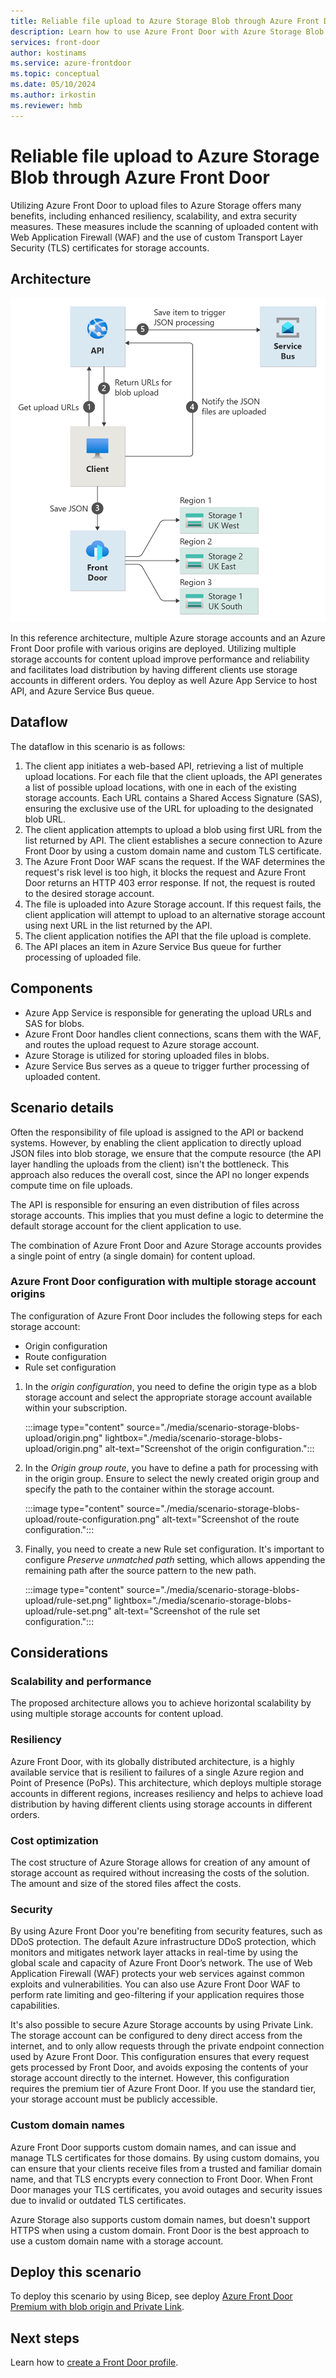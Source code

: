 ```yaml
---
title: Reliable file upload to Azure Storage Blob through Azure Front Door
description: Learn how to use Azure Front Door with Azure Storage Blob for the upload of mission critical content to enable a secure, reliable, and scalable architecture.
services: front-door
author: kostinams
ms.service: azure-frontdoor
ms.topic: conceptual
ms.date: 05/10/2024
ms.author: irkostin
ms.reviewer: hmb
---
```


# Reliable file upload to Azure Storage Blob through Azure Front Door

Utilizing Azure Front Door to upload files to Azure Storage offers many benefits, including enhanced resiliency, scalability, and extra security measures. These measures include the scanning of uploaded content with Web Application Firewall (WAF) and the use of custom Transport Layer Security (TLS) certificates for storage accounts.

## Architecture

![Architecture diagram showing traffic flowing through Front Door to the storage accounts when uploading blobs.](media/scenario-storage-blobs-upload/upload-blob-front-door-architecture-highres.png)

In this reference architecture, multiple Azure storage accounts and an Azure Front Door profile with various origins are deployed. Utilizing multiple storage accounts for content upload improve performance and reliability and facilitates load distribution by having different clients use storage accounts in different orders. You deploy as well Azure App Service to host API, and Azure Service Bus queue.

## Dataflow

The dataflow in this scenario is as follows:

1. The client app initiates a web-based API, retrieving a list of multiple upload locations. For each file that the client uploads, the API generates a list of possible upload locations, with one in each of the existing storage accounts. Each URL contains a Shared Access Signature (SAS), ensuring the exclusive use of the URL for uploading to the designated blob URL.
2. The client application attempts to upload a blob using first URL from the list returned by API. The client establishes a secure connection to Azure Front Door by using a custom domain name and custom TLS certificate. 
3. The Azure Front Door WAF scans the request. If the WAF determines the request's risk level is too high, it blocks the request and Azure Front Door returns an HTTP 403 error response. If not, the request is routed to the desired storage account.
4. The file is uploaded into Azure Storage account. If this request fails, the client application will attempt to upload to an alternative storage account using next URL in the list returned by the API.
5. The client application notifies the API that the file upload is complete.
6. The API places an item in Azure Service Bus queue for further processing of uploaded file.

## Components

- Azure App Service is responsible for generating the upload URLs and SAS for blobs.
- Azure Front Door handles client connections, scans them with the WAF, and routes the upload request to Azure storage account.
- Azure Storage is utilized for storing uploaded files in blobs.
- Azure Service Bus serves as a queue to trigger further processing of uploaded content.

## Scenario details

Often the responsibility of file upload is assigned to the API or backend systems. However, by enabling the client application to directly upload JSON files into blob storage, we ensure that the compute resource (the API layer handling the uploads from the client) isn't the bottleneck. This approach also reduces the overall cost, since the API no longer expends compute time on file uploads.

The API is responsible for ensuring an even distribution of files across storage accounts. This implies that you must define a logic to determine the default storage account for the client application to use.

The combination of Azure Front Door and Azure Storage accounts provides a single point of entry (a single domain) for content upload.

### Azure Front Door configuration with multiple storage account origins

The configuration of Azure Front Door includes the following steps for each storage account:

- Origin configuration
- Route configuration
- Rule set configuration

1. In the *origin configuration*, you need to define the origin type as a blob storage account and select the appropriate storage account available within your subscription.

    :::image type="content" source="./media/scenario-storage-blobs-upload/origin.png" lightbox="./media/scenario-storage-blobs-upload/origin.png" alt-text="Screenshot of the origin configuration.":::

1. In the *Origin group route*, you have to define a path for processing with in the origin group. Ensure to select the newly created origin group and specify the path to the container within the storage account.

    :::image type="content" source="./media/scenario-storage-blobs-upload/route-configuration.png" alt-text="Screenshot of the route configuration.":::

1. Finally, you need to create a new Rule set configuration. It's important to configure *Preserve unmatched path* setting, which allows appending the remaining path after the source pattern to the new path.

    :::image type="content" source="./media/scenario-storage-blobs-upload/rule-set.png" lightbox="./media/scenario-storage-blobs-upload/rule-set.png" alt-text="Screenshot of the rule set configuration.":::

## Considerations

### Scalability and performance

The proposed architecture allows you to achieve horizontal scalability by using multiple storage accounts for content upload.

### Resiliency

Azure Front Door, with its globally distributed architecture, is a highly available service that is resilient to failures of a single Azure region and Point of Presence (PoPs).
This architecture, which deploys multiple storage accounts in different regions, increases resiliency and helps to achieve load distribution by having different clients using storage accounts in different orders.

### Cost optimization

The cost structure of Azure Storage allows for creation of any amount of storage account as required without increasing the costs of the solution. The amount and size of the stored files affect the costs.

### Security

By using Azure Front Door you're benefiting from security features, such as DDoS protection. The default Azure infrastructure DDoS protection, which monitors and mitigates network layer attacks in real-time by using the global scale and capacity of Azure Front Door’s network. The use of Web Application Firewall (WAF) protects your web services against common exploits and vulnerabilities. You can also use Azure Front Door WAF to perform rate limiting and geo-filtering if your application requires those capabilities.

It's also possible to secure Azure Storage accounts by using Private Link. The storage account can be configured to deny direct access from the internet, and to only allow requests through the private endpoint connection used by Azure Front Door. This configuration ensures that every request gets processed by Front Door, and avoids exposing the contents of your storage account directly to the internet. However, this configuration requires the premium tier of Azure Front Door. If you use the standard tier, your storage account must be publicly accessible.

### Custom domain names

Azure Front Door supports custom domain names, and can issue and manage TLS certificates for those domains. By using custom domains, you can ensure that your clients receive files from a trusted and familiar domain name, and that TLS encrypts every connection to Front Door. When Front Door manages your TLS certificates, you avoid outages and security issues due to invalid or outdated TLS certificates.

Azure Storage also supports custom domain names, but doesn't support HTTPS when using a custom domain. Front Door is the best approach to use a custom domain name with a storage account.

## Deploy this scenario

To deploy this scenario by using Bicep, see deploy [Azure Front Door Premium with blob origin and Private Link](/samples/azure/azure-quickstart-templates/front-door-standard-premium-storage-blobs-upload/).

## Next steps

Learn how to [create a Front Door profile](create-front-door-portal.md).
